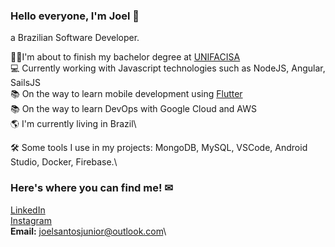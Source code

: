 ### Hello everyone, I'm Joel 👋
a Brazilian Software Developer.

👨‍🎓I'm about to finish my bachelor degree at [UNIFACISA](https://www.unifacisa.edu.br/home)\
💻 Currently working with Javascript technologies such as NodeJS, Angular, SailsJS\
📚 On the way to learn mobile development using [Flutter](https://flutter.dev)\
📚 On the way to learn DevOps with Google Cloud and AWS\
🌎 I'm currently living in Brazil\

🛠 Some tools I use in my projects: MongoDB, MySQL, VSCode, Android Studio, Docker, Firebase.\

### Here's where you can find me! ✉
[LinkedIn](https://www.linkedin.com/in/joelsantosjunior/)\
[Instagram](https://www.instagram.com/joels.junior/)\
__Email:__ joelsantosjunior@outlook.com\
